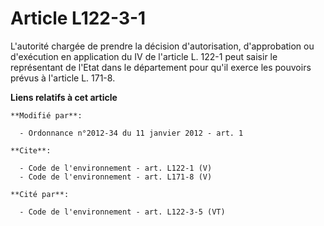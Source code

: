 # Article L122-3-1

L'autorité chargée de prendre la décision d'autorisation, d'approbation ou d'exécution en application du IV de l'article L.
122-1 peut saisir le représentant de l'Etat dans le département pour qu'il exerce les pouvoirs prévus à l'article L. 171-8.

**Liens relatifs à cet article**

	**Modifié par**:

	  - Ordonnance n°2012-34 du 11 janvier 2012 - art. 1

	**Cite**:

	  - Code de l'environnement - art. L122-1 (V)
	  - Code de l'environnement - art. L171-8 (V)

	**Cité par**:

	  - Code de l'environnement - art. L122-3-5 (VT)

